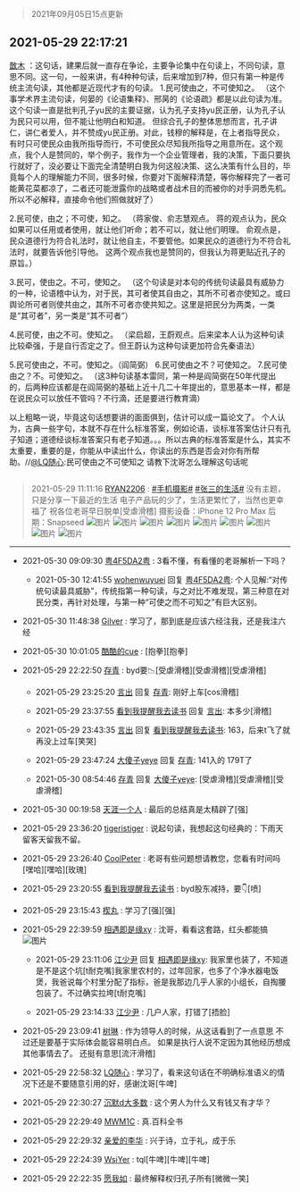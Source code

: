 > 2021年09月05日15点更新
<link rel="stylesheet" href="https://cdn.jsdelivr.net/gh/taotie6/sampleJSON@main/css/photo_show.css">


 ## 2021-05-29 22:17:21 

 [㪚木](https://www.coolapk.com/feed/27323288?shareKey=ZDhmMDE1YjFhYjYyNjEzMTc4MDM~) ：这句话，建果后就一直存在争论，主要争论集中在句读上，不同句读，意思不同。这一句，一般来讲，有4种种句读，后来增加到7种，但只有第一种是传统主流句读，其他都是近现代才有的句读。
1.民可使由之，不可使知之。
（这个事学术界主流句读<!--break-->，何晏的《论语集释》、邢昺的《论语疏》都是以此句读为准。这个句读一直是批判孔子yu民的主要证据，认为孔子支持yu民正册，认为孔子认为民只可以用，但不能让他明白和知道。
但综合孔子的整体思想而言，孔子讲仁，讲仁者爱人，并不赞成yu民正册。对此，钱穆的解释是，在上者指导民众，有时只可使民众由我所指导而行，不可使民众尽知我所指导之用意所在。这个观点，我个人是赞同的，举个例子，我作为一个企业管理者，我的决策，下面只要执行就好了，没必要让下面完全清楚明白我为何这般决策、这么决策有什么目的，毕竟每个人的理解能力不同，很多时候，你要对下面解释清楚，等你解释完了一者可能黄花菜都凉了，二者还可能泄露你的战略或者战术目的而被你的对手洞悉先机。所以不必解释，直接命令他们照做就好了）

2.民可使，由之；不可使，知之。
（蒋家俊、俞志慧观点。
蒋的观点认为，民众如果可以任用或者使用，就让他们听命；若不可以，就让他们明理。
俞观点是，民众道德行为符合礼法时，就让他自主，不要管他。如果民众的道德行为不符合礼法时，就要告诉他引导他。
这两个观点我也是赞同的，但我认为蒋更贴近孔子的原旨。）

3.民可，使由之。不可，使知之。
（这个句读是对本句的传统句读最具有威胁力的一种，论语稽中认为，对于民，其可者使其自由之，其所不可者亦使知之。或曰舆论所可者则使共由之，其所不可者亦使共知之。这里是把民分为两类，一类是“其可者”，另一类是“其不可者”）

4.民可使，由之不可。使知之。
（梁启超，王蔚观点。后来梁本人认为这种句读比较牵强，于是自行否定之了。但王蔚认为这种句读更加符合先秦语法）

5.民可使由之，不可。使知之。（阎简弼）
6.民可使由之不？可使知之。
7.民可使由之？不。可使知之。
（这3种句读基本雷同，第一种是阎简弼在50年代提出的，后两种应该都是在阎简弼的基础上近十几二十年提出的，意思基本一样，都是在说民众可以放任不管吗？不行滴，还是要进行教育滴）

以上粗略一说，毕竟这句话想要讲的面面俱到，估计可以成一篇论文了。
个人认为，古典一些字句，本就不存在什么标准答案，例如论语，谈标准答案估计只有孔子知道；道德经谈标准答案只有老子知道。。。所以古典的标准答案是什么，其实不太重要，重要的是，你能从中读出什么，你读出的东西是否会对你有所帮助。//<a class="feed-link-uname" href="/u/LQ随心">@LQ随心</a>:民可使由之不可使知之
请教下沈哥怎么理解这句话呢 

<div class="album">
<img class="img-item" src="" />
</div>

> 2021-05-29 11:11:16 
> [RYAN2206](https://www.coolapk.com/feed/27306815?shareKey=OWJiNmRhZDRjOTFiNjEzMTc4MDM~) : <a class="feed-link-tag" href="/t/手机摄影?type=0">#手机摄影#</a> <a class="feed-link-tag" href="/t/张三的生活?type=0">#张三的生活#</a> 没有主题，只是分享一下最近的生活 电子产品玩的少了，生活更繁忙了，当然也更幸福了 祝各位老哥早日脱单[受虐滑稽] 摄影设备：iPhone 12 Pro Max 后期：Snapseed 
![图片](https://image.coolapk.com/feed/2021/0529/11/2431547_7870_7186@3325x2494.jpg)
![图片](https://image.coolapk.com/feed/2021/0529/11/2431547_7870_8778@2494x3325.jpg)
![图片](https://image.coolapk.com/feed/2021/0529/11/2431547_7870_7815@2494x3325.jpg)
![图片](https://image.coolapk.com/feed/2021/0529/11/2431547_7870_992@2494x3325.jpg)
![图片](https://image.coolapk.com/feed/2021/0529/11/2431547_7872_5679@2880x2880.jpg)
![图片](https://image.coolapk.com/feed/2021/0529/11/2431547_7873_8741@2494x3325.jpg)
![图片](https://image.coolapk.com/feed/2021/0529/11/2431547_7872_9639@2494x3325.jpg)
![图片](https://image.coolapk.com/feed/2021/0529/11/2431547_7873_6707@2494x3325.jpg)
![图片](https://image.coolapk.com/feed/2021/0529/11/2431547_7874_8422@2494x3325.jpg)

 ------- 

- 2021-05-30 09:09:30 [粤4F5DA2粤](uid=983185) : 3看不懂，有看懂的老哥解析一下吗？ 

    - 2021-05-30 12:41:55 [wohenwuyuei](uid=1096665) 回复 [粤4F5DA2粤](uid=983185): 个人见解:“对传统句读最具威胁”，传统指第一种句读，与之对比不难发现，第三种意在对民分类，再针对处理，与第一种“可使之而不可知之”有巨大区别。 

- 2021-05-30 11:48:38 [Gilver](uid=683603) : 学习了，那到底是应该六经注我，还是我注六经 

- 2021-05-30 10:01:05 [酷酷的cue](uid=2882563) : [抱拳][抱拳] 

- 2021-05-29 22:22:50 [存青](uid=1006954) : byd要📉[受虐滑稽][受虐滑稽][受虐滑稽] 

    - 2021-05-29 23:25:20 [言出](uid=1510922) 回复 [存青](uid=1006954): 刚好上车[cos滑稽] 

    - 2021-05-29 23:37:55 [看到我提醒我去读书](uid=2577914) 回复 [言出](uid=1510922): 本多少[滑稽] 

    - 2021-05-29 23:43:35 [言出](uid=1510922) 回复 [看到我提醒我去读书](uid=2577914): 163，后来t飞了就再没上过车[笑哭] 

    - 2021-05-29 23:47:24 [大傻子yeye](uid=1019731) 回复 [存青](uid=1006954): 141入的 179T了 

    - 2021-05-30 08:54:46 [存青](uid=1006954) 回复 [大傻子yeye](uid=1019731): [受虐滑稽][受虐滑稽][受虐滑稽] 

- 2021-05-30 00:19:58 [天涯一个人](uid=3225865) : 最后的总结真是太精辟了[强] 

- 2021-05-29 23:36:20 [tigeristiger](uid=479695) : 说起句读，我想起这句经典的：下雨天留客天留我不留。 

- 2021-05-29 23:26:40 [CoolPeter](uid=1437066) : 老哥有些问题想请教您，您看有时间吗[嘿哈][嘿哈][玫瑰] 

- 2021-05-29 23:20:55 [看到我提醒我去读书](uid=2577914) : byd股东减持，要👇[喷] 

- 2021-05-29 23:15:43 [楔丸](uid=3285568) : 学习了[强][强] 

- 2021-05-29 22:39:59 [相遇即是缘xy](uid=3570688) : 沈哥，看看这套路，红头都能搞 ![图片](https://image.coolapk.com/feed/2021/0529/22/3570688_48160b98_9198_1521@825x10037.jpeg)

    - 2021-05-29 23:11:06 [江少尹](uid=3524927) 回复 [相遇即是缘xy](uid=3570688): 我家里也装了，不知道是不是这个坑[t耐克嘴]我家里农村的，过年回家，也多了个净水器电饭煲，我爸说每个村里分配了指标，爸是我那边几乎人家的小组长，自掏腰包装了。不过确实拉垮[t耐克嘴] 

    - 2021-05-29 23:14:33 [江少尹](uid=3524927) : 几户人家，打错了[捂脸] 

- 2021-05-29 23:09:41 [树琳](uid=1807052) : 作为领导人的时候，从这话看到了一点意思
不过还是要基于实际体会能容易明白点。
如果是执行人说不定因为其他经历想成其他事情去了。
还挺有意思[流汗滑稽] 

- 2021-05-29 22:58:32 [LQ随心](uid=1002360) : 学习了，看来这句话在不明确标准语义的情况下还是不要随意引用的好，感谢沈哥[牛啤] 

- 2021-05-29 22:30:27 [沉默d大多数](uid=3441191) : 这个男人为什么又有钱又有才华？ 

- 2021-05-29 22:29:49 [MWM1C](uid=3295376) : 真.百科全书 

- 2021-05-29 22:29:32 [亲爱的李华](uid=1323228) : 兴于诗，立于礼，成于乐 

- 2021-05-29 22:24:39 [WsiYer](uid=3832235) : tql[牛啤][牛啤][牛啤] 

- 2021-05-29 22:22:35 [愿我如](uid=3364757) : 最终解释权归孔子所有[微微一笑] 

